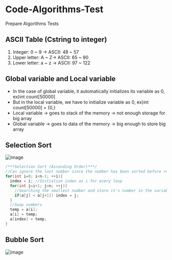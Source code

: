# Code-Algorithms-Test
Prepare Algorithms Tests

## ASCII Table (Cstring to integer)
1. Integer: 0 ~ 9 -> ASCII: 48 ~ 57
2. Upper letter: A ~ Z-> ASCII: 65 ~ 90
3. Lower letter: a ~ z -> ASCII: 97 ~ 122

## Global variable and Local variable
* In the case of global variable, it automatically initializes its variable as 0, ex)int count[50000]
* But in the local variable, we have to initialize variable as 0, ex)int count[50000] = {0,}
* Local variable -> goes to stack of the memory -> not enough storage for big array
* Global variable -> goes to data of the memory -> big enough to store big array

## Selection Sort
![image](https://user-images.githubusercontent.com/72503871/104643445-69f48a00-56e7-11eb-8a59-8e6f44e3d31a.png)
```C++
/***Selection Sort (Ascending Order)***/
//Can ignore the last number since the number has been sorted before reaches the last number
for(int i=0; i<n-1; ++i){
  index = i; //Initialize index as i for every loop
  for(int j=i+1; j<n; ++j){
    //Searching the smallest number and store it's number in the variable 'index'.
    if(a[j] < a[j+1]) index = j;
  }
  //Swap numbers
  temp = a[i];
  a[i] = temp;
  a[index] = temp;
}
```
## Bubble Sort
![image](https://user-images.githubusercontent.com/72503871/104643560-90b2c080-56e7-11eb-87c9-8ea5301cabaa.png)
